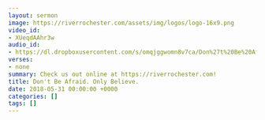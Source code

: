 ```yaml
---
layout: sermon
image: https://riverrochester.com/assets/img/logos/logo-16x9.png
video_id:
- XUeqdAAhr3w
audio_id:
- https://dl.dropboxusercontent.com/s/omqjggwomn8v7ca/Don%27t%20Be%20Afraid.%20Only%20Believe.mp3?dl=0
verses:
- none
summary: Check us out online at https://riverrochester.com!
title: Don't Be Afraid. Only Believe.
date: 2018-05-31 00:00:00 +0000
categories: []
tags: []
---
```


